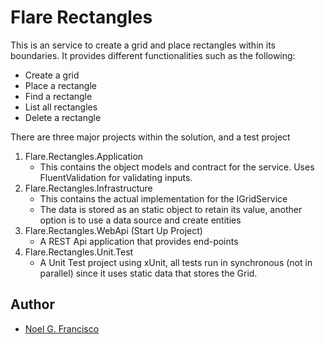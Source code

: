 
# Flare Rectangles

This is an service to create a grid and place rectangles within its boundaries.
It provides different functionalities such as the following:
- Create a grid
- Place a rectangle
- Find a rectangle
- List all rectangles
- Delete a rectangle

There are three major projects within the solution, and a test project
1. Flare.Rectangles.Application
    - This contains the object models and contract for the service. Uses FluentValidation for validating inputs.
2. Flare.Rectangles.Infrastructure
    - This contains the actual implementation for the IGridService
    - The data is stored as an static object to retain its value, another option is to use a data source and create entities
3. Flare.Rectangles.WebApi (Start Up Project)
    - A REST Api application that provides end-points
4. Flare.Rectangles.Unit.Test
    - A Unit Test project using xUnit, all tests run in synchronous (not in parallel) since it uses static data that stores the Grid.

## Author

- [Noel G. Francisco](https://www.github.com/ngfcode)
